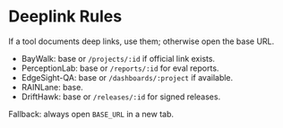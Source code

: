 # Deeplink Rules

If a tool documents deep links, use them; otherwise open the base URL.

- BayWalk: base or `/projects/:id` if official link exists.
- PerceptionLab: base or `/reports/:id` for eval reports.
- EdgeSight-QA: base or `/dashboards/:project` if available.
- RAINLane: base.
- DriftHawk: base or `/releases/:id` for signed releases.

Fallback: always open `BASE_URL` in a new tab.
